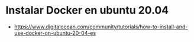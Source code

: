 # Instalar Docker en ubuntu 20.04

- https://www.digitalocean.com/community/tutorials/how-to-install-and-use-docker-on-ubuntu-20-04-es
